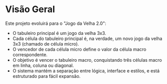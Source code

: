 # Visão Geral

Este projeto evoluirá para o "Jogo da Velha 2.0":

- O tabuleiro principal é um jogo da velha 3x3.
- Cada célula do tabuleiro principal é, na verdade, um novo jogo da velha 3x3 (chamado de célula micro).
- O vencedor de cada célula micro define o valor da célula macro correspondente.
- O objetivo é vencer o tabuleiro macro, conquistando três células macro em linha, coluna ou diagonal.
- O sistema mantém a separação entre lógica, interface e estilos, e está estruturado para fácil expansão.
